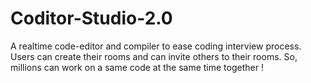 # Coditor-Studio-2.0
A realtime code-editor and compiler to ease coding interview process. Users can create their rooms and can invite others to their rooms. So, millions can work on a same code at the same time together !

